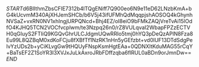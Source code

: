 $START$d6BlIthmZbsCFIE7312b4lTQgENiff7Q900eo6N9e11eD62LNzbKmA+bG4kUcvmM340AjXHJemSHCb/b6V5j43ifUFMhQdMqqpjshAOSOQ4kGhynhNVSaZ+vxRN0NV1xhIngjURPQNcd+Bhj4EZ/oI8eiO9bFMkZAQjVreTvAi15lOdfO4KJHQ5TCN2VOCfvcplwm/te3Nzpq26n0/rZ8VULqvaI2WbapFPZzECTVH0qGIuyS2FTIiQ9KGQvGhrULCJdgmUQwRRIo5tmj0hYQ3pDeQzAPlN8Fza8Eu99L8QZBqM0xdKoFCju8fXBfTf1NzRK1nHn5yGEfzbt+vd0lUF13DTdSdgPeIvYzUDs2b+yCiKLvgGw9tHQUyFNspKsmHgtEAa+0QDNXItKduMAG55rCqY+BaTsEF2Z1SoYR3l3XVJxJuLkAxroJRbFDffzqba6flRUL0aBDn9orJmnDw==$END$